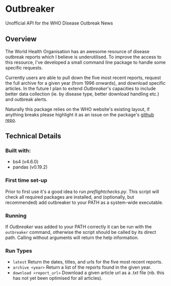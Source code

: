 # Outbreaker
Unofficial API for the WHO Disease Outbreak News

## Overview
The World Health Organisation has an awesome resource of disease outbreak reports which I believe is underutilised. To improve the access to this resource, I've developed a small command line package to handle some specific requests.

Currently users are able to pull down the five most recent reports, request the full archive for a given year (from 1996 onwards), and download specific articles. In the future I plan to extend *Outbreaker*'s capacities to include better data collection (ie. by disease type, better download handling etc.) and outbreak alerts.

Naturally this package relies on the WHO website's existing layout, if anything breaks please highlight it as an issue on the package's [github repo](https://github.com/mattravenhall/outbreaker).

## Technical Details
### Built with:
- bs4 (v4.6.0)
- pandas (v0.19.2)

### First time set-up
Prior to first use it's a good idea to run *preflightchecks.py*. This script will check all required packages are installed, and (optionally, but recommended) add outbreaker to your PATH as a system-wide executable.

### Running
If *Outbreaker* was added to your PATH correctly it can be run with the `outbreaker` command, otherwise the script should be called by its direct path. Calling without arguments will return the help information.

### Run Types
- `latest` Return the dates, titles, and urls for the five most recent reports.
- `archive <year>` Return a list of the reports found in the given year.
- `download <report_url>` Download a given article url as a .txt file (nb. this has not yet been optimised for all articles).
